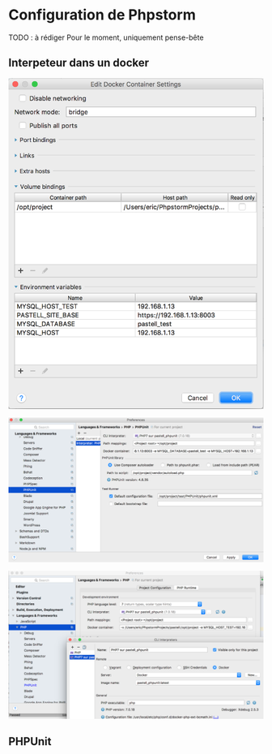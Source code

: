 # Configuration de Phpstorm

TODO : à rédiger
Pour le moment, uniquement pense-bête

## Interpeteur dans un docker

![configurer docker 1](configurer-docker-phpstorm.png)

![configurer docker 1](config-docker-phpstorm2.png)

![configurer docker 1](configurer-docker-phpstorm3.png)

## PHPUnit